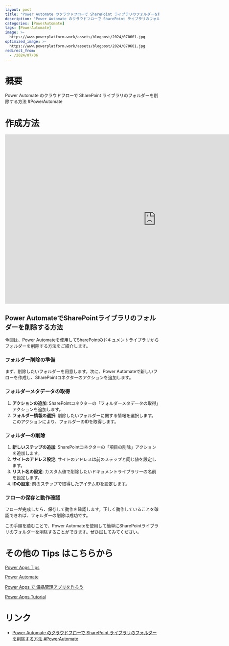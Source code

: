 ```yaml
---
layout: post
title: "Power Automate のクラウドフローで SharePoint ライブラリのフォルダーを削除する方法 #PowerAutomate"
description: "Power Automate のクラウドフローで SharePoint ライブラリのフォルダーを削除する方法 #PowerAutomateを動画で分かりやすく解説"
categories: [PowerAutomate]
tags: [PowerAutomate]
image: >-
  https://www.powerplatform.work/assets/blogpost/2024/070601.jpg
optimized_image: >-
  https://www.powerplatform.work/assets/blogpost/2024/070601.jpg
redirect_from:
  - /2024/07/06
---
```



#  概要

Power Automate のクラウドフローで SharePoint ライブラリのフォルダーを削除する方法 #PowerAutomate


# 作成方法

<iframe width="983" height="553" src="https://www.youtube.com/embed/4vHMVDRXzvA" title="YouTube video player" frameborder="0" allow="accelerometer; autoplay; clipboard-write; encrypted-media; gyroscope; picture-in-picture" allowfullscreen></iframe>


## Power AutomateでSharePointライブラリのフォルダーを削除する方法

今回は、Power Automateを使用してSharePointのドキュメントライブラリからフォルダーを削除する方法をご紹介します。

### フォルダー削除の準備

まず、削除したいフォルダーを用意します。次に、Power Automateで新しいフローを作成し、SharePointコネクターのアクションを追加します。

### フォルダーメタデータの取得

1. **アクションの追加**: SharePointコネクターの「フォルダーメタデータの取得」アクションを追加します。
2. **フォルダー情報の選択**: 削除したいフォルダーに関する情報を選択します。このアクションにより、フォルダーのIDを取得します。

### フォルダーの削除

1. **新しいステップの追加**: SharePointコネクターの「項目の削除」アクションを追加します。
2. **サイトのアドレス設定**: サイトのアドレスは前のステップと同じ値を設定します。
3. **リスト名の設定**: カスタム値で削除したいドキュメントライブラリーの名前を設定します。
4. **IDの設定**: 前のステップで取得したアイテムIDを設定します。

### フローの保存と動作確認

フローが完成したら、保存して動作を確認します。正しく動作していることを確認できれば、フォルダーの削除は成功です。

この手順を踏むことで、Power Automateを使用して簡単にSharePointライブラリのフォルダーを削除することができます。ぜひ試してみてください。


# その他の Tips はこちらから

[Power Apps Tips](https://www.youtube.com/watch?v=VrAQf3JQ7yM&list=PLVhFi1fb3DqakSLVMn22DDcySXh9jtzi- )


[Power Automate](https://www.youtube.com/watch?v=-YnJYT0ASEM&list=PLVhFi1fb3Dqbzic6GieqnLFgD3aTj-eHA)


[Power Apps で 備品管理アプリを作ろう](https://www.youtube.com/playlist?list=PLVhFi1fb3DqZM3HKb8Hea6XEL96990Fyn)


[Power Apps Tutorial](https://www.youtube.com/playlist?list=PLVhFi1fb3DqalxpL974VvAJvV4iWoSbe_)


# リンク


- [Power Automate のクラウドフローで SharePoint ライブラリのフォルダーを削除する方法 #PowerAutomate](https://www.youtube.com/watch?v=4vHMVDRXzvA)

